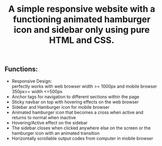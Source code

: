 <h1 align="center">A simple responsive website with a functioning animated hamburger icon and sidebar only using pure HTML and CSS.</h1>
<br/>
<h2>Functions:</h2>
<ul>
  <li>
    Responsive Design:<br/>
    perfectly works with web browser width >= 1000px and mobile browser 350px>= width <=500px
  </li>
  <li>
    Anchor tags for navigation to different sections within the page
  </li>
  <li>
    Sticky navbar on top with hovering effects on the web browser
  </li>
  <li>
    Sidebar and Hamburger icon for mobile browser
  </li>
  <li>
    Animated hamburger icon that becomes a cross when active and returns to normal when inactive
  </li>
  <li>
    Hovering/Active effect on the sidebar
  </li>
  <li>
    The sidebar closes when clicked anywhere else on the screen or the hamburger icon with an animated transition
  </li>
  <li>
    Horizontally scrollable output codes from computer in mobile browser
  </li>
</ul>
